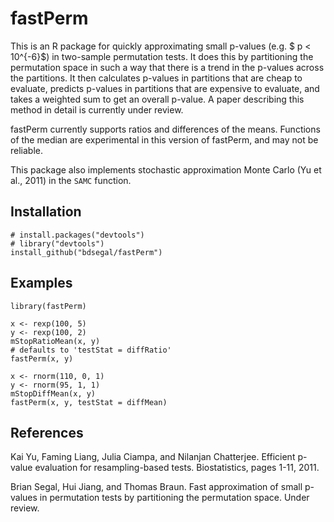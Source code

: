 # fastPerm

This is an R package for quickly approximating small p-values (e.g. $ p < 10^{-6}$) in two-sample permutation tests. It does this by partitioning the permutation space in such a way that there is a trend in the p-values across the partitions. It then calculates p-values in partitions that are cheap to evaluate, predicts p-values in partitions that are expensive to evaluate, and takes a weighted sum to get an overall p-value. A paper describing this method in detail is currently under review.

fastPerm currently supports ratios and differences of the means. Functions of the median are experimental in this version of fastPerm, and may not be reliable.

This package also implements stochastic approximation Monte Carlo (Yu et al., 2011) in the `SAMC` function.

## Installation

```{r}
# install.packages("devtools")
# library("devtools")
install_github("bdsegal/fastPerm")
```

## Examples

```{r}
library(fastPerm)

x <- rexp(100, 5)
y <- rexp(100, 2)
mStopRatioMean(x, y)
# defaults to 'testStat = diffRatio'
fastPerm(x, y)

x <- rnorm(110, 0, 1)
y <- rnorm(95, 1, 1)
mStopDiffMean(x, y)
fastPerm(x, y, testStat = diffMean)
```

## References

Kai Yu, Faming Liang, Julia Ciampa, and Nilanjan Chatterjee. Efficient p-value evaluation for resampling-based tests. Biostatistics, pages 1-11, 2011.

Brian Segal, Hui Jiang, and Thomas Braun. Fast approximation of small p-values in permutation tests by partitioning the permutation space. Under review.
